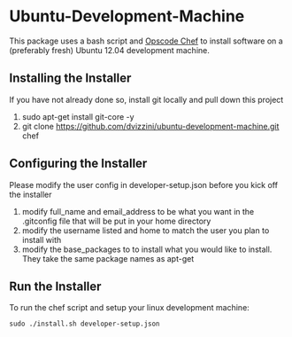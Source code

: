 Ubuntu-Development-Machine
==========================
This package uses a bash script and [Opscode Chef](http://wiki.opscode.com/display/chef/Home) to install software on a (preferably fresh) Ubuntu 12.04 development machine.

Installing the Installer
-----------------------
If you have not already done so, install git locally and pull down this project

1. sudo apt-get install git-core -y
2. git clone https://github.com/dvizzini/ubuntu-development-machine.git chef

Configuring the Installer
-------------------------
Please modify the user config in developer-setup.json before you kick off the installer

1. modify full_name and email_address to be what you want in the .gitconfig file that will be put in your home directory
2. modify the username listed and home to match the user you plan to install with
3. modify the base_packages to to install what you would like to install. They take the same package names as apt-get

Run the Installer
-----------------
To run the chef script and setup your linux development machine:

	sudo ./install.sh developer-setup.json
